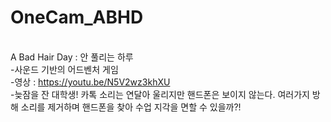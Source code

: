 # OneCam_ABHD

</br>A Bad Hair Day : 안 풀리는 하루
</br>-사운드 기반의 어드벤처 게임
</br>-영상 : https://youtu.be/N5V2wz3khXU
</br>-늦잠을 잔 대학생! 카톡 소리는 연달아 울리지만 핸드폰은 보이지 않는다. 여러가지 방해 소리를 제거하며 핸드폰을 찾아 수업 지각을 면할 수 있을까?!
